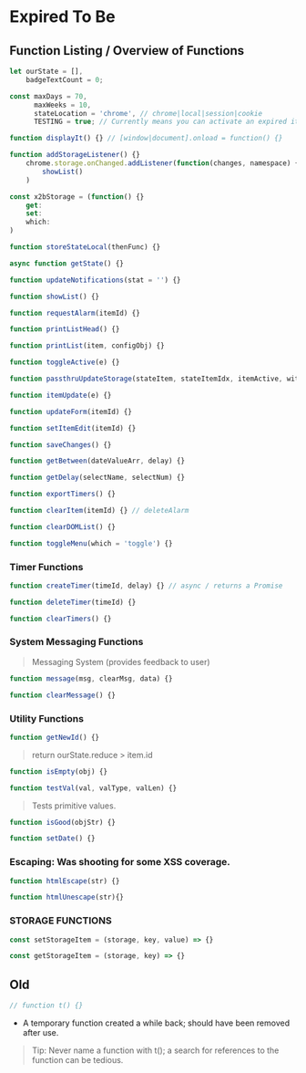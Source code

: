 # Expired To Be

## Function Listing / Overview of Functions

```javascript
let ourState = [],
    badgeTextCount = 0;

const maxDays = 70,
      maxWeeks = 10,
      stateLocation = 'chrome', // chrome|local|session|cookie
      TESTING = true; // Currently means you can activate an expired item, for testing 'expired notifications'.
```

```javascript
function displayIt() {} // [window|document].onload = function() {}
```

```javascript
function addStorageListener() {}
    chrome.storage.onChanged.addListener(function(changes, namespace) {}
        showList()
    )
```

```javascript
const x2bStorage = (function() {}
    get:
    set:
    which:
)
```

```javascript
function storeStateLocal(thenFunc) {}
```

```javascript
async function getState() {}
```
```javascript
function updateNotifications(stat = '') {}
```

```javascript
function showList() {}
```
```javascript
function requestAlarm(itemId) {}
```
```javascript
function printListHead() {}
```
```javascript
function printList(item, configObj) {}
```

```javascript
function toggleActive(e) {}
```
```javascript
function passthruUpdateStorage(stateItem, stateItemIdx, itemActive, withTimer){}
```

```javascript
function itemUpdate(e) {}
```
```javascript
function updateForm(itemId) {}
```
```javascript
function setItemEdit(itemId) {}
```

```javascript
function saveChanges() {}
```
```javascript
function getBetween(dateValueArr, delay) {}
```
```javascript
function getDelay(selectName, selectNum) {}
```
```javascript
function exportTimers() {}
```

```javascript
function clearItem(itemId) {} // deleteAlarm
```
```javascript
function clearDOMList() {}
```
```javascript
function toggleMenu(which = 'toggle') {}
```

### Timer Functions

```javascript
function createTimer(timeId, delay) {} // async / returns a Promise
```

```javascript
function deleteTimer(timeId) {}
```

```javascript
function clearTimers() {}
```

### System Messaging Functions

> Messaging System (provides feedback to user)

```javascript
function message(msg, clearMsg, data) {}
```

```javascript
function clearMessage() {}
```

### Utility Functions

```javascript
function getNewId() {}
```
> return ourState.reduce > item.id

```javascript
function isEmpty(obj) {}
```

```javascript
function testVal(val, valType, valLen) {}
```
> Tests primitive values.

```javascript
function isGood(objStr) {}
```

```javascript
function setDate() {}
```

### Escaping: Was shooting for some XSS coverage.

```javascript
function htmlEscape(str) {}
```

```javascript
function htmlUnescape(str){}
```

### STORAGE FUNCTIONS

```javascript
const setStorageItem = (storage, key, value) => {}
```

```javascript
const getStorageItem = (storage, key) => {}
```

## Old

```javascript
// function t() {}
```
* A temporary function created a while back; should have been removed after use.

> Tip: Never name a function with t(); a search for references to the function can be tedious.
